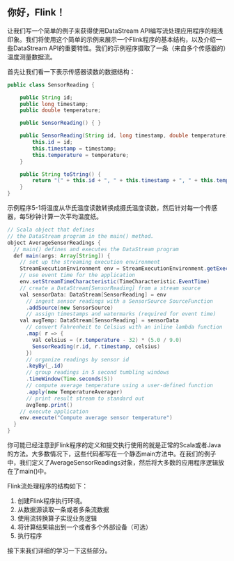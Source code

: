 ## 你好，Flink！

让我们写一个简单的例子来获得使用DataStream API编写流处理应用程序的粗浅印象。我们将使用这个简单的示例来展示一个Flink程序的基本结构，以及介绍一些DataStream API的重要特性。我们的示例程序摄取了一条（来自多个传感器的）温度测量数据流。

首先让我们看一下表示传感器读数的数据结构：

```java
public class SensorReading {

    public String id;
    public long timestamp;
    public double temperature;

    public SensorReading() { }

    public SensorReading(String id, long timestamp, double temperature) {
        this.id = id;
        this.timestamp = timestamp;
        this.temperature = temperature;
    }

    public String toString() {
        return "(" + this.id + ", " + this.timestamp + ", " + this.temperature + ")";
    }
}
```

示例程序5-1将温度从华氏温度读数转换成摄氏温度读数，然后针对每一个传感器，每5秒钟计算一次平均温度纸。

```java
// Scala object that defines
// the DataStream program in the main() method.
object AverageSensorReadings {
  // main() defines and executes the DataStream program
  def main(args: Array[String]) {
    // set up the streaming execution environment
    StreamExecutionEnvironment env = StreamExecutionEnvironment.getExecutionEnvironment
    // use event time for the application
    env.setStreamTimeCharacteristic(TimeCharacteristic.EventTime)
    // create a DataStream[SensorReading] from a stream source
    val sensorData: DataStream[SensorReading] = env
      // ingest sensor readings with a SensorSource SourceFunction
      .addSource(new SensorSource)
      // assign timestamps and watermarks (required for event time)
    val avgTemp: DataStream[SensorReading] = sensorData
      // convert Fahrenheit to Celsius with an inline lambda function
      .map( r => {
        val celsius = (r.temperature - 32) * (5.0 / 9.0)
        SensorReading(r.id, r.timestamp, celsius)
      })
      // organize readings by sensor id
      .keyBy(_.id)
      // group readings in 5 second tumbling windows
      .timeWindow(Time.seconds(5))
      // compute average temperature using a user-defined function
      .apply(new TemperatureAverager)
      // print result stream to standard out
      avgTemp.print()
    // execute application
    env.execute("Compute average sensor temperature")
  }
}
```

你可能已经注意到Flink程序的定义和提交执行使用的就是正常的Scala或者Java的方法。大多数情况下，这些代码都写在一个静态main方法中。在我们的例子中，我们定义了AverageSensorReadings对象，然后将大多数的应用程序逻辑放在了main()中。

Flink流处理程序的结构如下：

1. 创建Flink程序执行环境。
2. 从数据源读取一条或者多条流数据
3. 使用流转换算子实现业务逻辑
4. 将计算结果输出到一个或者多个外部设备（可选）
5. 执行程序

接下来我们详细的学习一下这些部分。

